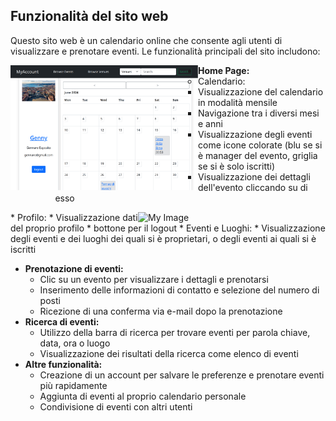 ## Funzionalità del sito web

Questo sito web è un calendario online che consente agli utenti di visualizzare e prenotare eventi. Le funzionalità principali del sito includono:

<img align="left" src="readme_imgs/home.png" alt="My Image"  width="300">

* **Home Page:**
   * Calendario:
       * Visualizzazione del calendario in modalità mensile
       * Navigazione tra i diversi mesi e anni
       * Visualizzazione degli eventi come icone colorate (blu se si è manager del evento, griglia se si è solo iscritti)
       * Visualizzazione dei dettagli dell'evento cliccando su di esso
<img align="right" src="readme_imgs/home1.png" alt="My Image"  width="300">
   * Profilo:
       * Visualizzazione dati del proprio profilo
       * bottone per il logout
   * Eventi e Luoghi:
       * Visualizzazione degli eventi e dei luoghi dei quali si è proprietari, o degli eventi ai quali si è iscritti
   
* **Prenotazione di eventi:**
    * Clic su un evento per visualizzare i dettagli e prenotarsi
    * Inserimento delle informazioni di contatto e selezione del numero di posti
    * Ricezione di una conferma via e-mail dopo la prenotazione
* **Ricerca di eventi:**
    * Utilizzo della barra di ricerca per trovare eventi per parola chiave, data, ora o luogo
    * Visualizzazione dei risultati della ricerca come elenco di eventi
* **Altre funzionalità:**
    * Creazione di un account per salvare le preferenze e prenotare eventi più rapidamente
    * Aggiunta di eventi al proprio calendario personale
    * Condivisione di eventi con altri utenti


